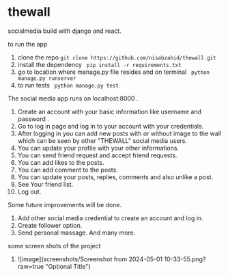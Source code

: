 # thewall
socialmedia build with django and react.


to run the app 
1. clone the repo ``` git clone https://github.com/nisabzahid/thewall.git ```
2. install the dependency ``` pip install -r requirements.txt```
3. go to location where manage.py file resides and on terminal ``` python manage.py runserver```
4. to run tests ``` python manage.py test```

The social media app runs on localhost:8000 .
1. Create an account with your basic information like username and password . 
2. Go to log in page and log in to your account with your credentials.
3. After logging in you can add new posts with or without image to the wall which can be seen by other "THEWALL" social media users.
4. You can update your profile with your other informations.
5. You can send friend request and accept friend requests.
6. You can add likes to the posts.
7. You can add comment to the posts.
8. You can update your posts, replies, comments and also unlike a post.
9. See Your friend list.
10. Log out.


Some future improvements will be done.
1. Add other social media credential to create an account and log in.
2. Create follower option.
3. Send personal massage.
  And many more.

some screen shots of the project
1. ![image](screenshots/Screenshot from 2024-05-01 10-33-55.png?raw=true "Optional Title")

